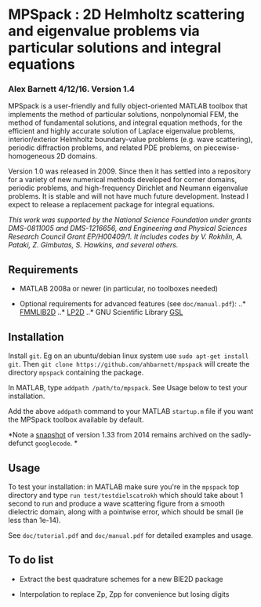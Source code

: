 # MPSpack : 2D Helmholtz scattering and eigenvalue problems via particular solutions and integral equations

### Alex Barnett 4/12/16.  Version 1.4

MPSpack is a user-friendly and fully object-oriented MATLAB toolbox
that implements the method of particular solutions, nonpolynomial FEM,
the method of fundamental solutions, and integral equation methods,
for the efficient and highly accurate solution of Laplace eigenvalue
problems, interior/exterior Helmholtz boundary-value problems
(e.g. wave scattering), periodic diffraction problems, and related PDE
problems, on piecewise-homogeneous 2D domains.

Version 1.0 was released in 2009. Since then it has settled into a
repository for a variety of new numerical methods developed for corner
domains, periodic problems, and high-frequency Dirichlet and Neumann
eigenvalue problems.  It is stable and will not have much future
development. Instead I expect to release a replacement package for integral
equations.

*This work was supported by the National Science Foundation under
grants DMS-0811005 and DMS-1216656, and Engineering and Physical
Sciences Research Council Grant EP/H00409/1. It includes codes by
V. Rokhlin, A. Pataki, Z. Gimbutas, S. Hawkins, and several others.*

## Requirements

* MATLAB 2008a or newer (in particular, no toolboxes needed)

* Optional requirements for advanced features (see `doc/manual.pdf`):
..* [FMMLIB2D](http://www.cims.nyu.edu/cmcl/fmm2dlib/fmm2dlib.html)
..* [LP2D](https://math.dartmouth.edu/~ahb/software/lp2d.tgz)
..* GNU Scientific Library [GSL](http://www.gnu.org/software/gsl)

## Installation

Install `git`. Eg on an ubuntu/debian
linux system use `sudo apt-get install git`. Then
`git clone https://github.com/ahbarnett/mpspack`
will create the directory `mpspack` containing the package.

In MATLAB, type `addpath /path/to/mpspack`. See Usage below to test your
installation.

Add the above `addpath` command to your MATLAB `startup.m` file if you
want the MPSpack toolbox available by default.

*Note a [snapshot](https://code.google.com/archive/p/mpspack/)
of version 1.33 from 2014 remains archived on the sadly-defunct `googlecode`.
*


## Usage

To test your installation:
in MATLAB make sure you're in the `mpspack` top directory and type
`run test/testdielscatrokh` which should take about 1 second to run
and produce a wave scattering figure from a smooth dielectric domain,
along with a pointwise error, which should be small (ie less than 1e-14).

See `doc/tutorial.pdf` and `doc/manual.pdf` for detailed examples and usage.


## To do list

* Extract the best quadrature schemes for a new BIE2D package

* Interpolation to replace Zp, Zpp for convenience but losing digits

